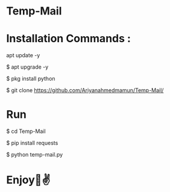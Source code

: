 # Temp-Mail


# Installation Commands :
apt update -y

$ apt upgrade -y

$ pkg install python

$ git clone https://github.com/Ariyanahmedmamun/Temp-Mail/

# Run

$ cd Temp-Mail

$ pip install requests

$ python temp-mail.py


# Enjoy🙂✌
